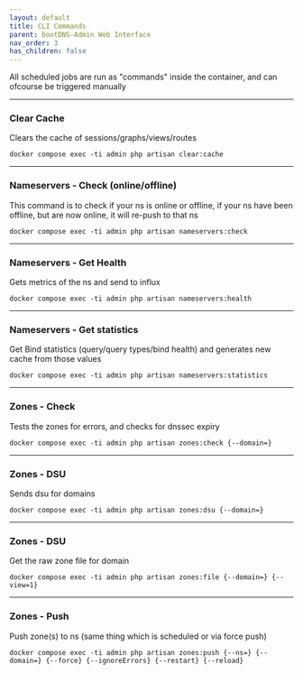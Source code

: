 ```yaml
---
layout: default
title: CLI Commands
parent: bootDNS-Admin Web Interface
nav_order: 3
has_children: false
---
```

All scheduled jobs are run as "commands" inside the container, and can ofcourse be triggered manually


---

### Clear Cache
Clears the cache of sessions/graphs/views/routes

```
docker compose exec -ti admin php artisan clear:cache
```

---

### Nameservers - Check (online/offline)
This command is to check if your ns is online or offline, if your ns have been offline, but are now online, it will re-push to that ns

```
docker compose exec -ti admin php artisan nameservers:check
```

---

### Nameservers - Get Health
Gets metrics of the ns and send to influx

```
docker compose exec -ti admin php artisan nameservers:health
```

---

### Nameservers - Get statistics
Get Bind statistics (query/query types/bind health) and generates new cache from those values

```
docker compose exec -ti admin php artisan nameservers:statistics
```

---

### Zones - Check
Tests the zones for errors, and checks for dnssec expiry

```
docker compose exec -ti admin php artisan zones:check {--domain=}
```

---

### Zones - DSU
Sends dsu for domains

```
docker compose exec -ti admin php artisan zones:dsu {--domain=}
```

---

### Zones - DSU
Get the raw zone file for domain

```
docker compose exec -ti admin php artisan zones:file {--domain=} {--view=1}
```


---

### Zones - Push
Push zone(s) to ns (same thing which is scheduled or via force push)

```
docker compose exec -ti admin php artisan zones:push {--ns=} {--domain=} {--force} {--ignoreErrors} {--restart} {--reload}
```
